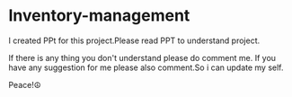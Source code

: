 # Inventory-management

I created PPt for this project.Please read PPT to understand project. 

If there is any thing you don't understand please do comment me.
If you have any suggestion for me please also comment.So i can update my self.

Peace!☮
